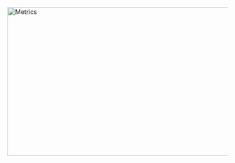 <img src="https://github.com/aerasmo/aerasmo/blob/main/github-metrics.svg" alt="Metrics" width="950" height="340">
<!--  -->
